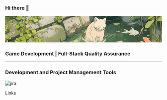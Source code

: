 ### Hi there 👋

[![Header](https://github.com/raccoonji/raccoonji/blob/main/Assets/header.jpg)](https://t.me/jewharji)

### Game Development | Full-Stack Quality Assurance 

---

### Development and Project Management Tools

<div>
  <img src="https://cdn.jsdelivr.net/gh/devicons/devicon/icons/jira/jira-original.svg" title="jira" alt="jira" width="40" height="40"/>&nbsp


Links